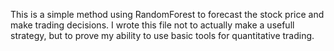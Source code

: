 This is a simple method using RandomForest to forecast the stock price and make trading decisions.
I wrote this file not to actually make a usefull strategy, but to prove my ability to use basic tools for quantitative trading.
